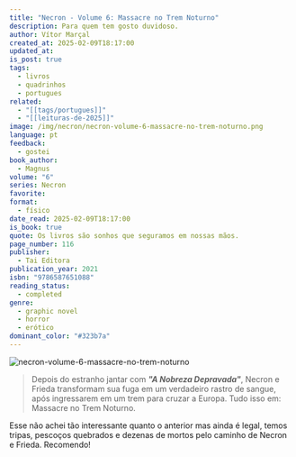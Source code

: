 ```yaml
---
title: "Necron - Volume 6: Massacre no Trem Noturno"
description: Para quem tem gosto duvidoso.
author: Vítor Marçal
created_at: 2025-02-09T18:17:00
updated_at: 
is_post: true
tags:
  - livros
  - quadrinhos
  - portugues
related:
  - "[[tags/portugues]]"
  - "[[leituras-de-2025]]"
image: /img/necron/necron-volume-6-massacre-no-trem-noturno.png
language: pt
feedback:
  - gostei
book_author:
  - Magnus
volume: "6"
series: Necron
favorite: 
format:
  - físico
date_read: 2025-02-09T18:17:00
is_book: true
quote: Os livros são sonhos que seguramos em nossas mãos.
page_number: 116
publisher:
  - Tai Editora
publication_year: 2021
isbn: "9786587651088"
reading_status:
  - completed
genre:
  - graphic novel
  - horror
  - erótico
dominant_color: "#323b7a"
---
```


![necron-volume-6-massacre-no-trem-noturno](img/necron/necron-volume-6-massacre-no-trem-noturno.png)

> Depois do estranho jantar com **_"A Nobreza Depravada"_**, Necron e Frieda transformam sua fuga em um verdadeiro rastro de sangue, após ingressarem em um trem para cruzar a Europa. Tudo isso em: Massacre no Trem Noturno.

Esse não achei tão interessante quanto o anterior mas ainda é legal, temos tripas, pescoços quebrados e dezenas de mortos pelo caminho de Necron e Frieda.
Recomendo!